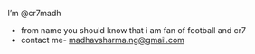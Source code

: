  I’m @cr7madh
- from name you should know that i am fan of football and cr7
- contact me- madhavsharma.ng@gmail.com

<!---
cr7madh/cr7madh is a ✨ special ✨ repository because its `README.md` (this file) appears on your GitHub profile.
You can click the Preview link to take a look at your changes.
--->

